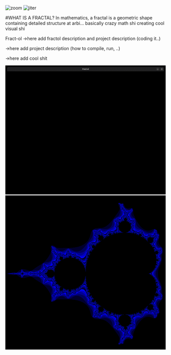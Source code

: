 ![zoom](assets/zoom.gif)
![jiter](assets/jiter.gif)
<!-- ![iterjulia](assets/bl1.png) -->

#WHAT IS A FRACTAL?
In mathematics, a fractal is a geometric shape containing detailed structure at arbi...
basically crazy math shi creating cool visual shi

Fract-ol ->here add fractol description and project description (coding it..)

->here add project description (how to compile, run, ..)

->here add cool shit
<!-- ![iterjulia](assets/smaller.gif) -->

![univrs](assets/univrs.gif)
![Mandelbrot2](assets/m2.png)
